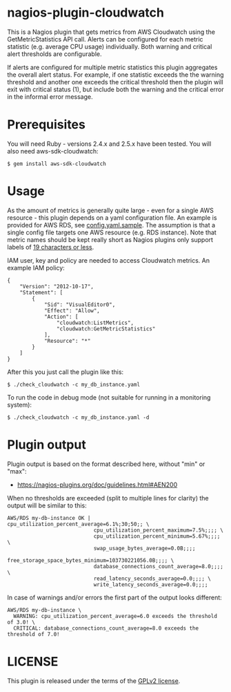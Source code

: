 # nagios-plugin-cloudwatch

This is a Nagios plugin that gets metrics from AWS Cloudwatch using the
GetMetricStatistics API call. Alerts can be configured for each metric
statistic (e.g. average CPU usage) individually. Both warning and critical
alert thresholds are configurable.

If alerts are configured for multiple metric statistics this plugin aggregates
the overall alert status. For example, if one statistic exceeds the the warning
threshold and another one exceeds the critical threshold then the plugin will
exit with critical status (1), but include both the warning and the critical
error in the informal error message.

# Prerequisites

You will need Ruby - versions 2.4.x and 2.5.x have been tested. You will also
need aws-sdk-cloudwatch:

    $ gem install aws-sdk-cloudwatch

# Usage

As the amount of metrics is generally quite large - even for a single AWS
resource - this plugin depends on a yaml configuration file. An example is
provided for AWS RDS, see [config.yaml.sample](config.yaml.sample). The
assumption is that a single config file targets one AWS resource (e.g. RDS
instance). Note that metric names should be kept really short as Nagios plugins
only support labels of [19 characters or less](https://nagios-plugins.org/doc/guidelines.html#AEN200).

IAM user, key and policy are needed to access Cloudwatch metrics. An
example IAM policy:

    {
        "Version": "2012-10-17",
        "Statement": [
            {
                "Sid": "VisualEditor0",
                "Effect": "Allow",
                "Action": [
                    "cloudwatch:ListMetrics",
                    "cloudwatch:GetMetricStatistics"
                ],
                "Resource": "*"
            }
        ]
    }

After this you just call the plugin like this:

    $ ./check_cloudwatch -c my_db_instance.yaml

To run the code in debug mode (not suitable for running in a monitoring
system):

    $ ./check_cloudwatch -c my_db_instance.yaml -d

# Plugin output

Plugin output is based on the format described here, without "min" or "max":

* https://nagios-plugins.org/doc/guidelines.html#AEN200

When no thresholds are exceeded (split to multiple lines for clarity) the
output will be similar to this:

    AWS/RDS my-db-instance OK | cpu_utilization_percent_average=6.1%;30;50;; \
                                cpu_utilization_percent_maximum=7.5%;;;; \
                                cpu_utilization_percent_minimum=5.67%;;;; \
                                swap_usage_bytes_average=0.0B;;;;
                                free_storage_space_bytes_minimum=103730221056.0B;;;; \
                                database_connections_count_average=8.0;;;; \
                                read_latency_seconds_average=0.0;;;; \
                                write_latency_seconds_average=0.0;;;;

In case of warnings and/or errors the first part of the output looks different:

    AWS/RDS my-db-instance \
      WARNING: cpu_utilization_percent_average=6.0 exceeds the threshold of 3.0! \
      CRITICAL: database_connections_count_average=8.0 exceeds the threshold of 7.0!

# LICENSE

This plugin is released under the terms of the [GPLv2 license](LICENSE).

